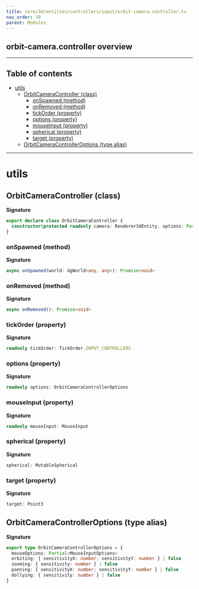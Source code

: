 ```yaml
---
title: core/3d/entities/controllers/input/orbit-camera.controller.ts
nav_order: 39
parent: Modules
---
```


## orbit-camera.controller overview

---

<h2 class="text-delta">Table of contents</h2>

- [utils](#utils)
  - [OrbitCameraController (class)](#orbitcameracontroller-class)
    - [onSpawned (method)](#onspawned-method)
    - [onRemoved (method)](#onremoved-method)
    - [tickOrder (property)](#tickorder-property)
    - [options (property)](#options-property)
    - [mouseInput (property)](#mouseinput-property)
    - [spherical (property)](#spherical-property)
    - [target (property)](#target-property)
  - [OrbitCameraControllerOptions (type alias)](#orbitcameracontrolleroptions-type-alias)

---

# utils

## OrbitCameraController (class)

**Signature**

```ts
export declare class OrbitCameraController {
  constructor(protected readonly camera: Renderer3dEntity, options: Partial<OrbitCameraControllerOptions> = {})
}
```

### onSpawned (method)

**Signature**

```ts
async onSpawned(world: GgWorld<any, any>): Promise<void>
```

### onRemoved (method)

**Signature**

```ts
async onRemoved(): Promise<void>
```

### tickOrder (property)

**Signature**

```ts
readonly tickOrder: TickOrder.INPUT_CONTROLLERS
```

### options (property)

**Signature**

```ts
readonly options: OrbitCameraControllerOptions
```

### mouseInput (property)

**Signature**

```ts
readonly mouseInput: MouseInput
```

### spherical (property)

**Signature**

```ts
spherical: MutableSpherical
```

### target (property)

**Signature**

```ts
target: Point3
```

## OrbitCameraControllerOptions (type alias)

**Signature**

```ts
export type OrbitCameraControllerOptions = {
  mouseOptions: Partial<MouseInputOptions>
  orbiting: { sensitivityX: number; sensitivityY: number } | false
  zooming: { sensitivity: number } | false
  panning: { sensitivityX: number; sensitivityY: number } | false
  dollying: { sensitivity: number } | false
}
```
